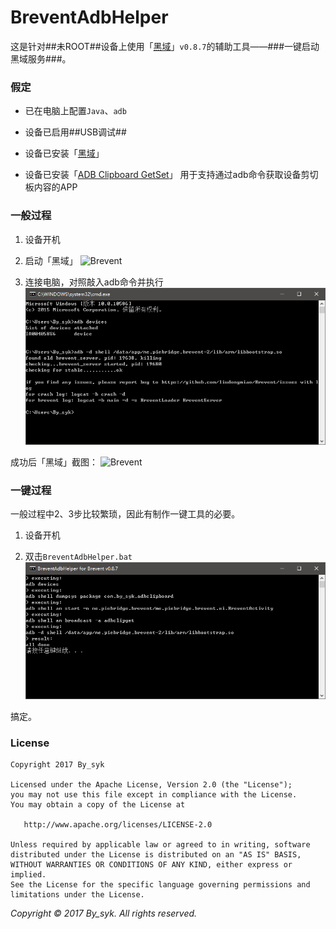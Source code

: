# BreventAdbHelper

这是针对##未ROOT##设备上使用「[黑域](http://www.coolapk.com/apk/me.piebridge.brevent)」`v0.8.7`的辅助工具——###一键启动黑域服务###。


### 假定

+ 已在电脑上配置`Java`、`adb`

+ 设备已启用##USB调试##

+ 设备已安装「[黑域](http://www.coolapk.com/apk/me.piebridge.brevent)」

+ 设备已安装「[ADB Clipboard GetSet](out/AdbClipboardGetSet.apk)」
  用于支持通过adb命令获取设备剪切板内容的APP


### 一般过程

1. 设备开机

2. 启动「黑域」
  ![Brevent](art/brevent0.png)

3. 连接电脑，对照敲入adb命令并执行
  ![Command](art/manual.png)

成功后「黑域」截图：
![Brevent](art/brevent1.png)


### 一键过程

一般过程中2、3步比较繁琐，因此有制作一键工具的必要。

1. 设备开机

2. 双击`BreventAdbHelper.bat`
  ![Command](art/breventadbhelper.png)

搞定。


### License

    Copyright 2017 By_syk

    Licensed under the Apache License, Version 2.0 (the "License");
    you may not use this file except in compliance with the License.
    You may obtain a copy of the License at

       http://www.apache.org/licenses/LICENSE-2.0

    Unless required by applicable law or agreed to in writing, software
    distributed under the License is distributed on an "AS IS" BASIS,
    WITHOUT WARRANTIES OR CONDITIONS OF ANY KIND, either express or implied.
    See the License for the specific language governing permissions and
    limitations under the License.


*Copyright &#169; 2017 By_syk. All rights reserved.*



